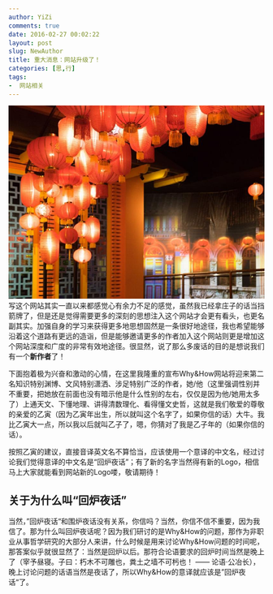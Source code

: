 ```yaml
---
author: YiZi
comments: true
date: 2016-02-27 00:02:22
layout: post
slug: NewAuthor
title: 重大消息：网站升级了！
categories: [思,行]
tags:
-  网站相关
---
```

![](/public/welcome.jpg)
写这个网站其实一直以来都感觉心有余力不足的感觉，虽然我已经拿庄子的话当挡箭牌了，但是还是觉得需要更多的深刻的思想注入这个网站才会更有看头，也更名副其实。加强自身的学习来获得更多地思想固然是一条很好地途径，我也希望能够沿着这个道路有更远的造诣，但是能够邀请更多的作者加入这个网站则更是增加这个网站深度和广度的非常有效地途径。很显然，说了那么多废话的目的是想说我们有一个**新作者**了！

下面抱着极为兴奋和激动的心情，在这里我隆重的宣布Why&amp;How网站将迎来第二名知识特别渊博、文风特别潇洒、涉足特别广泛的作者，她/他（这里强调性别并不重要，把她放在前面也没有暗示他是什么性别的左右，仅仅是因为他/她用太多了）上通天文、下懂地理、讲得清数理化、看得懂文史哲，这就是我们敬爱的尊敬的亲爱的乙寅（因为乙寅年出生，所以就叫这个名字了，如果你信的话）大牛。我比乙寅大一点，所以我以后就叫乙子了，嗯，你猜对了我是乙子年的（如果你信的话）。

按照乙寅的建议，直接音译英文名不算恰当，应该使用一个意译的中文名，经过讨论我们觉得意译的中文名是“回炉夜话”；有了新的名字当然得有新的Logo，相信马上大家就能看到网站新的Logo喽，敬请期待！

## 关于为什么叫“回炉夜话”
当然，”回炉夜话“和围炉夜话没有关系，你信吗？当然，你信不信不重要，因为我信了。那为什么叫回炉夜话呢？因为我们研讨的是Why&amp;How的问题，那作为非职业从事哲学研究的大部分人来讲，什么时候是用来讨论Why&amp;How问题的时间呢，那答案似乎就很显然了：当然是回炉以后。那符合论语要求的回炉时间当然是晚上了（宰予昼寝。子曰：朽木不可雕也，粪土之墙不可杇也！ —— 论语·公冶长），晚上讨论问题的话语当然是夜话了，所以Why&amp;How的意译就应该是”回炉夜话“了。